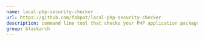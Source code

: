 ```yaml
---
name: local-php-security-checker
url: https://github.com/fabpot/local-php-security-checker
description: command line tool that checks your PHP application packages with known security vulnerabilities. URL : https://github.com/fabpot/local-php-security-checker Groups : blackarch blackarch-code-audit
group: blackarch
---
```

